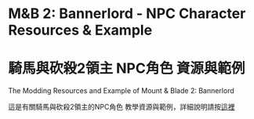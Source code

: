 # M&amp;B 2: Bannerlord - NPC Character Resources & Example
# 騎馬與砍殺2領主 NPC角色 資源與範例

The Modding Resources and Example of Mount &amp; Blade 2: Bannerlord

這是有關騎馬與砍殺2領主的NPC角色 教學資源與範例，詳細說明請按[這裡](https://github.com/chinotauku/MB2NPCTemplates/blob/master/README_ZHTW.md)
